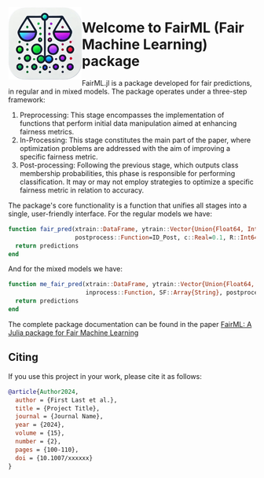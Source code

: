 <p>
  <a href="https://github.com/JoaoVitorPamplona/FairML.jl"><img width="150" align='left' src="https://github.com/JoaoVitorPamplona/FairML.jl/blob/main/FairML.png"></a>
</p>

# Welcome to FairML (Fair Machine Learning) package

FairML.jl is a package developed for fair predictions, in regular and in mixed models. The package operates under a three-step framework:

1. Preprocessing: This stage encompasses the implementation of functions that perform initial data manipulation aimed at enhancing fairness metrics.
2. In-Processing: This stage constitutes the main part of the paper, where optimization problems are addressed with the aim of improving a specific fairness metric.
3. Post-processing: Following the previous stage, which outputs class membership probabilities, this phase is responsible for performing classification. It may or may not employ strategies to optimize a specific fairness metric in relation to accuracy.

The package's core functionality is a function that unifies all stages into a single, user-friendly interface. For the regular models we have:
 
```julia
function fair_pred(xtrain::DataFrame, ytrain::Vector{Union{Float64, Int64}}, newdata::DataFrame, inprocess::Function, SF::Array{String}, preprocess::Function=id_pre,
                   postprocess::Function=ID_Post, c::Real=0.1, R::Int64=1, seed::Int64=42, SFpre::String, SFpost::String)
  return predictions
end
```

And for the mixed models we have:
```julia
function me_fair_pred(xtrain::DataFrame, ytrain::Vector{Union{Float64, Int64}}, newdata::DataFrame, group_id_train::CategoricalVector, group_id_newdata::CategoricalVector,      
                      inprocess::Function, SF::Array{String}, postprocess::Function=ID_Post, c::Real=0.1, SFpost::String)
  return predictions
end
```

The complete package documentation can be found in the paper [FairML: A Julia package for Fair Machine Learning](https://arxiv.org/pdf/2405.06433)



## Citing

If you use this project in your work, please cite it as follows:
```bibtex
@article{Author2024,
  author = {First Last et al.},
  title = {Project Title},
  journal = {Journal Name},
  year = {2024},
  volume = {15},
  number = {2},
  pages = {100-110},
  doi = {10.1007/xxxxxx}
}
```
